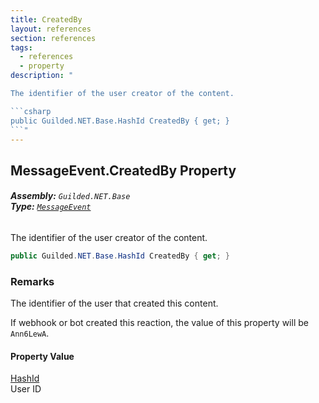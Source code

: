 ```yaml
---
title: CreatedBy
layout: references
section: references
tags:
  - references
  - property
description: "

The identifier of the user creator of the content.

```csharp
public Guilded.NET.Base.HashId CreatedBy { get; }
```"
---
```


## MessageEvent.CreatedBy Property
###### **Assembly:** `Guilded.NET.Base`<br/>**Type:** [`MessageEvent`](MessageEvent 'Guilded.NET.Base.Events.MessageEvent')

The identifier of the user creator of the content.

```csharp
public Guilded.NET.Base.HashId CreatedBy { get; }
```

### Remarks
  
The identifier of the user that created this content.  
  
If webhook or bot created this reaction, the value of this property will be `Ann6LewA`.

#### Property Value
[HashId](HashId 'Guilded.NET.Base.HashId')  
User ID